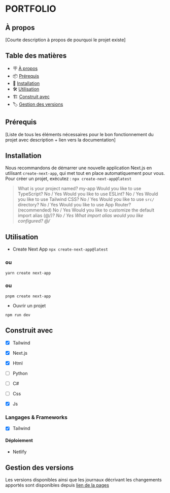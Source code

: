 # PORTFOLIO

## À propos

[Courte description à propos de pourquoi le projet existe]

## Table des matières

- 🪧 [À propos](#à-propos)
- 📦 [Prérequis](#prérequis)
- 🚀 [Installation](#installation)
- 🛠️ [Utilisation](#utilisation)
- 🏗️ [Construit avec](#construit-avec)
- 🏷️ [Gestion des versions](#gestion-des-versions)


## Prérequis

[Liste de tous les éléments nécessaires pour le bon fonctionnement du projet avec description + lien vers la documentation]

## Installation

Nous recommandons de démarrer une nouvelle application Next.js en utilisant ```create-next-app```, qui met tout en place automatiquement pour vous. Pour créer un projet, exécutez :
```npx create-next-app@latest```

>What is your project named? my-app
>Would you like to use TypeScript? No / Yes
>Would you like to use ESLint? No / Yes
>Would you like to use Tailwind CSS? No / Yes
>Would you like to use `src/` directory? No / Yes
>Would you like to use App Router? (recommended) No / Yes
>Would you like to customize the default import alias (@/*)? No / Yes
>What import alias would you like configured? @/*

## Utilisation

- Create Next App
```npx create-next-app@latest```
### ou
```yarn create next-app```
### ou 
```pnpm create next-app```

- Ouvrir un projet

```npm run dev```

## Construit avec
- [x] Tailwind
- [x] Next.js
- [x] Html
- [ ] Python
- [ ] C#
- [ ] Css
- [x] Js




### Langages & Frameworks

- [x] Tailwind

#### Déploiement

- Netlify

## Gestion des versions

Les versions disponibles ainsi que les journaux décrivant les changements apportés sont disponibles depuis [lien de la pages](https://meek-moonbeam-d2cb3d.netlify.app/)




